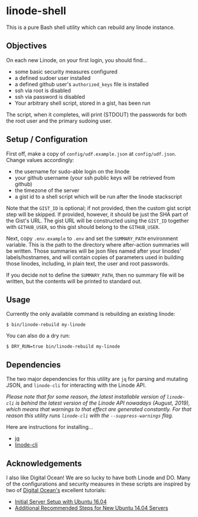 # linode-shell

This is a pure Bash shell utility which can rebuild any linode instance.

## Objectives

On each new Linode, on your first login, you should find...

- some basic security measures configured
- a defined sudoer user installed
- a defined github user's `authorized_keys` file is installed
- ssh via root is disabled
- ssh via password is disabled
- Your arbitrary shell script, stored in a gist, has been run

The script, when it completes, will print (STDOUT) the passwords for both the root user
and the primary sudoing user.

## Setup / Configuration

First off, make a copy of `config/udf.example.json` at `config/udf.json`.  Change
values accordingly:
- the username for sudo-able login on the linode
- your github username (your ssh public keys will be retrieved from github)
- the timezone of the server
- a gist id to a shell script which will be run after the linode stackscript

Note that the `GIST_ID` is optional; if not provided, then the custom gist script step will
be skipped.  If provided, however, it should be just the SHA part of the Gist's URL.  The
gist URL will be constructed using the `GIST_ID` together with `GITHUB_USER`, so this gist
should belong to the `GITHUB_USER`.

Next, copy `.env.example` to `.env` and set the `SUMMARY_PATH` environment
variable.  This is the path to the directory where after-action summaries will
be written.  Those summaries will be json files named after your linodes'
labels/hostnames, and will contain copies of parameters used in building
those linodes, including, in plain text, the user and root passwords.

If you decide not to define the `SUMMARY_PATH`, then no summary file will be
written, but the contents will be printed to standard out.

## Usage

Currently the only available command is rebuilding an existing linode:

```
$ bin/linode-rebuild my-linode
```

You can also do a dry run:

```
$ DRY_RUN=true bin/linode-rebuild my-linode
```

## Dependencies

The two major dependencies for this utility are `jq` for parsing and mutating JSON,
and `linode-cli` for interacting with the Linode API.

_Please note that for some reason, the latest installable version of `linode-cli` is
behind the latest version of the Linode API nowadays (August, 2019), which means that
warnings to that effect are generated constantly.  For that reason this utility runs
`linode-cli` with the `--suppress-warnings` flag._

Here are instructions for installing...
- [jq](https://stedolan.github.io/jq/download/)
- [linode-cli](https://www.linode.com/docs/platform/api/using-the-linode-cli/)

## Acknowledgements

I also like Digital Ocean!  We are so lucky to have both Linode and DO.  Many of the configurations and security measures in these scripts
are inspired by two of [Digital Ocean's](https://www.digitalocean.com) excellent tutorials:

- [Initial Server Setup with Ubuntu 16.04](https://www.digitalocean.com/community/tutorials/initial-server-setup-with-ubuntu-16-04)
- [Additional Recommended Steps for New Ubuntu 14.04 Servers](https://www.digitalocean.com/community/tutorials/additional-recommended-steps-for-new-ubuntu-14-04-servers)
